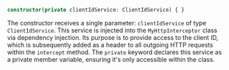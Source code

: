 ```typescript
constructor(private clientIdService: ClientIdService) { }
```

The constructor receives a single parameter: `clientIdService` of type `ClientIdService`. This service is injected into the `MyHttpInterceptor` class via dependency injection. Its purpose is to provide access to the client ID, which is subsequently added as a header to all outgoing HTTP requests within the `intercept` method. The `private` keyword declares this service as a private member variable, ensuring it's only accessible within the class.